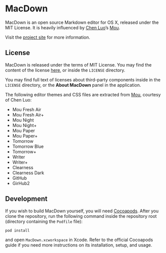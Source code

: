 # MacDown

MacDown is an open source Markdown editor for OS X, released under the MIT License. It is heavily influenced by [Chen Luo](https://twitter.com/chenluois)’s [Mou](http://mouapp.com).

Visit the [project site](http://macdown.uransjr.com) for more information.

## License

MacDown is released under the terms of MIT License. You may find the content of the license [here](http://opensource.org/licenses/MIT), or inside the `LICENSE` directory.

You may find full text of licenses about third-party components inside in the `LICENSE` directory, or the **About MacDown** panel in the application.

The following editor themes and CSS files are extracted from [Mou](http://mouapp.com), courtesy of Chen Luo:

* Mou Fresh Air
* Mou Fresh Air+
* Mou Night
* Mou Night+
* Mou Paper
* Mou Paper+
* Tomorrow
* Tomorrow Blue
* Tomorrow+
* Writer
* Writer+
* Clearness
* Clearness Dark
* GitHub
* GirHub2

## Development

If you wish to build MacDown yourself, you will need [Cocoapods](http://cocoapods.org). After you clone the repository, run the following command inside the repository root (directory containing the `Podfile` file):

```bash
pod install
```

and open `MacDown.xcworkspace` in Xcode. Refer to the official Cocoapods guide if you need more instructions on its installation, setup, and usage.